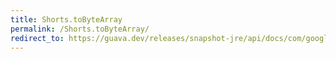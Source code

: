 ```yaml
---
title: Shorts.toByteArray
permalink: /Shorts.toByteArray/
redirect_to: https://guava.dev/releases/snapshot-jre/api/docs/com/google/common/primitives/Shorts.html#toByteArray-short-
---
```

